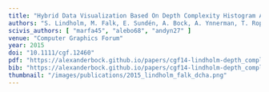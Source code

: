 ```yaml
---
title: "Hybrid Data Visualization Based On Depth Complexity Histogram Analysis"
authors: "S. Lindholm, M. Falk, E. Sundén, A. Bock, A. Ynnerman, T. Ropinski"
scivis_authors: [ "marfa45", "alebo68", "andyn27" ]
venue: "Computer Graphics Forum"
year: 2015
doi: "10.1111/cgf.12460"
pdf: "https://alexanderbock.github.io/papers/cgf14-lindholm-depth_complexity.pdf"
bib: "https://alexanderbock.github.io/papers/cgf14-lindholm-depth_complexity.bib"
thumbnail: "/images/publications/2015_lindholm_falk_dcha.png"
---
```


